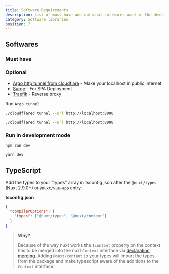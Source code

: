 ```yaml
---
title: Software Requirements
description: List of must have and optional softwares used in the development of  platform
category: Software libraries
position: 7
---
```


## Softwares

### Must have

### Optional

- [Argo http tunnel from cloudflare](https://developers.cloudflare.com/cloudflare-one/connections/connect-apps/install-and-setup/installation) - Make your localhost in public internet
- [Surge](www.surge.sh) - For SPA Deployment
- [Traefik](www.surge.sh) - Reverse proxy

Run `Argo tunnel`

<code-group>
  <code-block label="Bash" active>

```bash
./cloudflared tunnel --url http://localhost:8000
```

  </code-block>
  <code-block label="Go">

```bash
./cloudflared tunnel --url http://localhost:8000
```

  </code-block>
</code-group>

### Run in development mode

<code-group>
  
  <code-block label="NPM" active>

```bash
npm run dev
```

  </code-block>
<code-block label="Yarn">

```bash
yarn dev
```

  </code-block>
  
</code-group>

## TypeScript

Add the types to your "types" array in tsconfig.json after the `@nuxt/types` (Nuxt 2.9.0+) or `@nuxt/vue-app` entry.

**tsconfig.json**

```json
{
  "compilerOptions": {
    "types": ["@nuxt/types", "@nuxt/content"]
  }
}
```

> **Why?**
>
> Because of the way nuxt works the `$content` property on the context has to be merged into the nuxt `Context` interface via [declaration merging](https://www.typescriptlang.org/docs/handbook/declaration-merging.html). Adding `@nuxt/content` to your types will import the types from the package and make typescript aware of the additions to the `Context` interface.
